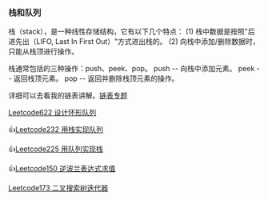 ### 栈和队列

栈（stack），是一种线性存储结构，它有以下几个特点：
(1) 栈中数据是按照"后进先出（LIFO, Last In First Out）"方式进出栈的。
(2) 向栈中添加/删除数据时，只能从栈顶进行操作。

栈通常包括的三种操作：push、peek、pop。
push -- 向栈中添加元素。
peek -- 返回栈顶元素。
pop  -- 返回并删除栈顶元素的操作。

详细可以去看我的链表讲解。[链表专题](linkedlist/)

[Leetcode622 设计环形队列](stack_queue/leetcode622.md)

:thumbsup:[Leetcode232 用栈实现队列](stack_queue/leetcode232.md)

:thumbsup:[Leetcode225 用队列实现栈](stack_queue/leetcode225.md)

:thumbsup:[Leetcode150 逆波兰表达式求值](stack_queue/leetcode150.md)

[Leetcode173 二叉搜索树迭代器](stack_queue/leetcode173.md)







